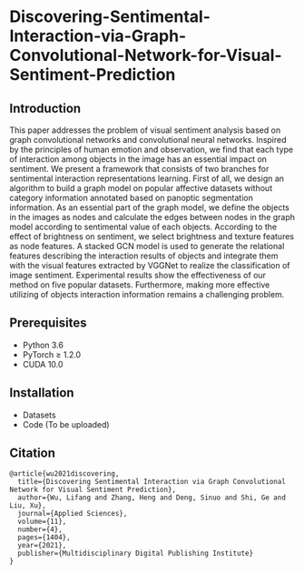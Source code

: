# Discovering-Sentimental-Interaction-via-Graph-Convolutional-Network-for-Visual-Sentiment-Prediction

## Introduction
This paper addresses the problem of visual sentiment analysis based on graph convolutional networks and convolutional neural networks. Inspired by the principles of human emotion and observation, we find that each type of interaction among objects in the image has an essential impact on sentiment. We present a framework that consists of two branches for sentimental interaction representations learning. First of all, we design an algorithm to build a graph model on popular affective datasets without category information annotated based on panoptic segmentation information. As an essential part of the graph model, we define the objects in the images as nodes and calculate the edges between nodes in the graph model according to sentimental value of each objects. According to the effect of brightness on sentiment, we select brightness and texture features as node features. A stacked GCN model is used to generate the relational features describing the interaction results of objects and integrate them with the visual features extracted by VGGNet to realize the classification of image sentiment. Experimental results show the effectiveness of our method on five popular datasets. Furthermore, making more effective utilizing of objects interaction information remains a challenging problem.

## Prerequisites
- Python 3.6
- PyTorch ≥ 1.2.0
- CUDA 10.0

## Installation
- Datasets
- Code (To be uploaded)

## Citation
```
@article{wu2021discovering,
  title={Discovering Sentimental Interaction via Graph Convolutional Network for Visual Sentiment Prediction},
  author={Wu, Lifang and Zhang, Heng and Deng, Sinuo and Shi, Ge and Liu, Xu},
  journal={Applied Sciences},
  volume={11},
  number={4},
  pages={1404},
  year={2021},
  publisher={Multidisciplinary Digital Publishing Institute}
}
```

